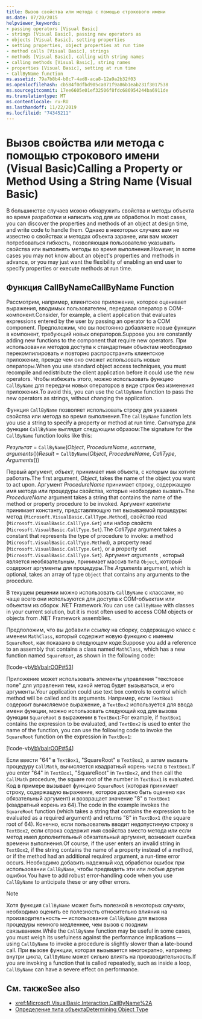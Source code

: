 ```yaml
---
title: Вызов свойства или метода с помощью строкового имени
ms.date: 07/20/2015
helpviewer_keywords:
- passing operators [Visual Basic]
- strings [Visual Basic], passing new operators as
- objects [Visual Basic], setting properties
- setting properties, object properties at run time
- method calls [Visual Basic], strings
- methods [Visual Basic], calling with string names
- calling methods [Visual Basic], string names
- properties [Visual Basic], setting at run time
- CallByName function
ms.assetid: 79a7b8b4-b8c7-4ad8-aca8-12a9a2b32f03
ms.openlocfilehash: cb584f0dfbd905ca071f9a86b1eab231f3017538
ms.sourcegitcommit: 17ee6605e01ef32506f8fdc686954244ba6911de
ms.translationtype: MT
ms.contentlocale: ru-RU
ms.lasthandoff: 11/22/2019
ms.locfileid: "74345211"
---
```

# <a name="calling-a-property-or-method-using-a-string-name-visual-basic"></a><span data-ttu-id="0c763-102">Вызов свойства или метода с помощью строкового имени (Visual Basic)</span><span class="sxs-lookup"><span data-stu-id="0c763-102">Calling a Property or Method Using a String Name (Visual Basic)</span></span>
<span data-ttu-id="0c763-103">В большинстве случаев можно обнаружить свойства и методы объекта во время разработки и написать код для их обработки.</span><span class="sxs-lookup"><span data-stu-id="0c763-103">In most cases, you can discover the properties and methods of an object at design time, and write code to handle them.</span></span> <span data-ttu-id="0c763-104">Однако в некоторых случаях вам не известно о свойствах и методах объекта заранее, или вам может потребоваться гибкость, позволяющая пользователю указывать свойства или выполнять методы во время выполнения.</span><span class="sxs-lookup"><span data-stu-id="0c763-104">However, in some cases you may not know about an object's properties and methods in advance, or you may just want the flexibility of enabling an end user to specify properties or execute methods at run time.</span></span>  
  
## <a name="callbyname-function"></a><span data-ttu-id="0c763-105">Функция CallByName</span><span class="sxs-lookup"><span data-stu-id="0c763-105">CallByName Function</span></span>  
 <span data-ttu-id="0c763-106">Рассмотрим, например, клиентское приложение, которое оценивает выражения, вводимых пользователем, передавая оператор в COM-компонент.</span><span class="sxs-lookup"><span data-stu-id="0c763-106">Consider, for example, a client application that evaluates expressions entered by the user by passing an operator to a COM component.</span></span> <span data-ttu-id="0c763-107">Предположим, что вы постоянно добавляете новые функции в компонент, требующий новых операторов.</span><span class="sxs-lookup"><span data-stu-id="0c763-107">Suppose you are constantly adding new functions to the component that require new operators.</span></span> <span data-ttu-id="0c763-108">При использовании методов доступа к стандартным объектам необходимо перекомпилировать и повторно распространить клиентское приложение, прежде чем оно сможет использовать новые операторы.</span><span class="sxs-lookup"><span data-stu-id="0c763-108">When you use standard object access techniques, you must recompile and redistribute the client application before it could use the new operators.</span></span> <span data-ttu-id="0c763-109">Чтобы избежать этого, можно использовать функцию `CallByName` для передачи новых операторов в виде строк без изменения приложения.</span><span class="sxs-lookup"><span data-stu-id="0c763-109">To avoid this, you can use the `CallByName` function to pass the new operators as strings, without changing the application.</span></span>  
  
 <span data-ttu-id="0c763-110">Функция `CallByName` позволяет использовать строку для указания свойства или метода во время выполнения.</span><span class="sxs-lookup"><span data-stu-id="0c763-110">The `CallByName` function lets you use a string to specify a property or method at run time.</span></span> <span data-ttu-id="0c763-111">Сигнатура для функции `CallByName` выглядит следующим образом:</span><span class="sxs-lookup"><span data-stu-id="0c763-111">The signature for the `CallByName` function looks like this:</span></span>  
  
 <span data-ttu-id="0c763-112">*Результат* = `CallByName`(*Object*, *ProcedureName*, *каллтипе*, *arguments*())</span><span class="sxs-lookup"><span data-stu-id="0c763-112">*Result* = `CallByName`(*Object*, *ProcedureName*, *CallType*, *Arguments*())</span></span>  
  
 <span data-ttu-id="0c763-113">Первый аргумент, *объект*, принимает имя объекта, с которым вы хотите работать.</span><span class="sxs-lookup"><span data-stu-id="0c763-113">The first argument, *Object*, takes the name of the object you want to act upon.</span></span> <span data-ttu-id="0c763-114">Аргумент *ProcedureName* принимает строку, содержащую имя метода или процедуры свойства, которые необходимо вызвать.</span><span class="sxs-lookup"><span data-stu-id="0c763-114">The *ProcedureName* argument takes a string that contains the name of the method or property procedure to be invoked.</span></span> <span data-ttu-id="0c763-115">Аргумент *каллтипе* принимает константу, представляющую тип вызываемой процедуры: метод (`Microsoft.VisualBasic.CallType.Method`), свойство read (`Microsoft.VisualBasic.CallType.Get`) или набор свойств (`Microsoft.VisualBasic.CallType.Set`).</span><span class="sxs-lookup"><span data-stu-id="0c763-115">The *CallType* argument takes a constant that represents the type of procedure to invoke: a method (`Microsoft.VisualBasic.CallType.Method`), a property read (`Microsoft.VisualBasic.CallType.Get`), or a property set (`Microsoft.VisualBasic.CallType.Set`).</span></span> <span data-ttu-id="0c763-116">Аргумент *arguments* , который является необязательным, принимает массив типа `Object`, который содержит аргументы для процедуры.</span><span class="sxs-lookup"><span data-stu-id="0c763-116">The *Arguments* argument, which is optional, takes an array of type `Object` that contains any arguments to the procedure.</span></span>  
  
 <span data-ttu-id="0c763-117">В текущем решении можно использовать `CallByName` с классами, но чаще всего они используются для доступа к COM-объектам или объектам из сборок .NET Framework.</span><span class="sxs-lookup"><span data-stu-id="0c763-117">You can use `CallByName` with classes in your current solution, but it is most often used to access COM objects or objects from .NET Framework assemblies.</span></span>  
  
 <span data-ttu-id="0c763-118">Предположим, что вы добавили ссылку на сборку, содержащую класс с именем `MathClass`, который содержит новую функцию с именем `SquareRoot`, как показано в следующем коде:</span><span class="sxs-lookup"><span data-stu-id="0c763-118">Suppose you add a reference to an assembly that contains a class named `MathClass`, which has a new function named `SquareRoot`, as shown in the following code:</span></span>  
  
 [!code-vb[VbVbalrOOP#53](~/samples/snippets/visualbasic/VS_Snippets_VBCSharp/VbVbalrOOP/VB/OOP.vb#53)]  
  
 <span data-ttu-id="0c763-119">Приложение может использовать элементы управления "текстовое поле" для управления тем, какой метод будет вызываться, и его аргументы.</span><span class="sxs-lookup"><span data-stu-id="0c763-119">Your application could use text box controls to control which method will be called and its arguments.</span></span> <span data-ttu-id="0c763-120">Например, если `TextBox1` содержит вычисляемое выражение, а `TextBox2` используется для ввода имени функции, можно использовать следующий код для вызова функции `SquareRoot` в выражении в `TextBox1`:</span><span class="sxs-lookup"><span data-stu-id="0c763-120">For example, if `TextBox1` contains the expression to be evaluated, and `TextBox2` is used to enter the name of the function, you can use the following code to invoke the `SquareRoot` function on the expression in `TextBox1`:</span></span>  
  
 [!code-vb[VbVbalrOOP#54](~/samples/snippets/visualbasic/VS_Snippets_VBCSharp/VbVbalrOOP/VB/OOP.vb#54)]  
  
 <span data-ttu-id="0c763-121">Если ввести "64" в `TextBox1`, "SquareRoot" в `TextBox2`, а затем вызвать процедуру `CallMath`, вычисляется квадратный корень числа в `TextBox1`.</span><span class="sxs-lookup"><span data-stu-id="0c763-121">If you enter "64" in `TextBox1`, "SquareRoot" in `TextBox2`, and then call the `CallMath` procedure, the square root of the number in `TextBox1` is evaluated.</span></span> <span data-ttu-id="0c763-122">Код в примере вызывает функцию `SquareRoot` (которая принимает строку, содержащую выражение, которое должно быть оценено как обязательный аргумент) и возвращает значение "8" в `TextBox1` (квадратный корень из 64).</span><span class="sxs-lookup"><span data-stu-id="0c763-122">The code in the example invokes the `SquareRoot` function (which takes a string that contains the expression to be evaluated as a required argument) and returns "8" in `TextBox1` (the square root of 64).</span></span> <span data-ttu-id="0c763-123">Конечно, если пользователь вводит недопустимую строку в `TextBox2`, если строка содержит имя свойства вместо метода или если метод имел дополнительный обязательный аргумент, возникает ошибка времени выполнения.</span><span class="sxs-lookup"><span data-stu-id="0c763-123">Of course, if the user enters an invalid string in `TextBox2`, if the string contains the name of a property instead of a method, or if the method had an additional required argument, a run-time error occurs.</span></span> <span data-ttu-id="0c763-124">Необходимо добавить надежный код обработки ошибок при использовании `CallByName`, чтобы предвидеть эти или любые другие ошибки.</span><span class="sxs-lookup"><span data-stu-id="0c763-124">You have to add robust error-handling code when you use `CallByName` to anticipate these or any other errors.</span></span>  
  
> [!NOTE]
> <span data-ttu-id="0c763-125">Хотя функция `CallByName` может быть полезной в некоторых случаях, необходимо оценить ее полезность относительно влияния на производительность — использование `CallByName` для вызова процедуры немного медленнее, чем вызов с поздним связыванием.</span><span class="sxs-lookup"><span data-stu-id="0c763-125">While the `CallByName` function may be useful in some cases, you must weigh its usefulness against the performance implications — using `CallByName` to invoke a procedure is slightly slower than a late-bound call.</span></span> <span data-ttu-id="0c763-126">При вызове функции, которая вызывается многократно, например внутри цикла, `CallByName` может сильно влиять на производительность.</span><span class="sxs-lookup"><span data-stu-id="0c763-126">If you are invoking a function that is called repeatedly, such as inside a loop, `CallByName` can have a severe effect on performance.</span></span>  
  
## <a name="see-also"></a><span data-ttu-id="0c763-127">См. также</span><span class="sxs-lookup"><span data-stu-id="0c763-127">See also</span></span>

- <xref:Microsoft.VisualBasic.Interaction.CallByName%2A>
- [<span data-ttu-id="0c763-128">Определение типа объекта</span><span class="sxs-lookup"><span data-stu-id="0c763-128">Determining Object Type</span></span>](../../../../visual-basic/programming-guide/language-features/early-late-binding/determining-object-type.md)
